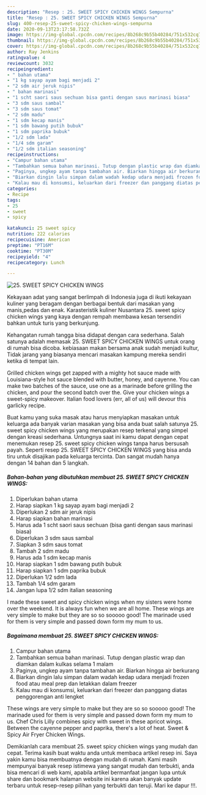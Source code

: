 ```yaml
---
description: "Resep : 25. SWEET SPICY CHICKEN WINGS Sempurna"
title: "Resep : 25. SWEET SPICY CHICKEN WINGS Sempurna"
slug: 400-resep-25-sweet-spicy-chicken-wings-sempurna
date: 2020-09-13T23:17:58.732Z
image: https://img-global.cpcdn.com/recipes/8b268c9b55b40284/751x532cq70/25-sweet-spicy-chicken-wings-foto-resep-utama.jpg
thumbnail: https://img-global.cpcdn.com/recipes/8b268c9b55b40284/751x532cq70/25-sweet-spicy-chicken-wings-foto-resep-utama.jpg
cover: https://img-global.cpcdn.com/recipes/8b268c9b55b40284/751x532cq70/25-sweet-spicy-chicken-wings-foto-resep-utama.jpg
author: Ray Jenkins
ratingvalue: 4
reviewcount: 3032
recipeingredient:
- " bahan utama"
- "1 kg sayap ayam bagi menjadi 2"
- "2 sdm air jeruk nipis"
- " bahan marinasi"
- "1 scht saori saus sechuan bisa ganti dengan saus marinasi biasa"
- "3 sdm saus sambal"
- "3 sdm saus tomat"
- "2 sdm madu"
- "1 sdm kecap manis"
- "1 sdm bawang putih bubuk"
- "1 sdm paprika bubuk"
- "1/2 sdm lada"
- "1/4 sdm garam"
- "1/2 sdm italian seasoning"
recipeinstructions:
- "Campur bahan utama"
- "Tambahkan semua bahan marinasi. Tutup dengan plastic wrap dan diamkan dalam kulkas selama 1 malam"
- "Paginya, ungkep ayam tanpa tambahan air. Biarkan hingga air berkurang"
- "Biarkan dingin lalu simpan dalam wadah kedap udara menjadi frozen food atau meal prep dan letakkan dalam freezer"
- "Kalau mau di konsumsi, keluarkan dari freezer dan panggang diatas penggorengan anti lengket"
categories:
- Recipe
tags:
- 25
- sweet
- spicy

katakunci: 25 sweet spicy 
nutrition: 222 calories
recipecuisine: American
preptime: "PT16M"
cooktime: "PT30M"
recipeyield: "4"
recipecategory: Lunch

---
```



![25. SWEET SPICY CHICKEN WINGS](https://img-global.cpcdn.com/recipes/8b268c9b55b40284/751x532cq70/25-sweet-spicy-chicken-wings-foto-resep-utama.jpg)

Kekayaan adat yang sangat berlimpah di Indonesia juga di ikuti kekayaan kuliner yang beragam dengan berbagai bentuk dari masakan yang manis,pedas dan enak. Karasteristik kuliner Nusantara 25. sweet spicy chicken wings yang kaya dengan rempah membawa kesan tersendiri bahkan untuk turis yang berkunjung.


Kehangatan rumah tangga bisa didapat dengan cara sederhana. Salah satunya adalah memasak 25. SWEET SPICY CHICKEN WINGS untuk orang di rumah bisa dicoba. kebiasaan makan bersama anak sudah menjadi kultur, Tidak jarang yang biasanya mencari masakan kampung mereka sendiri ketika di tempat lain.

Grilled chicken wings get zapped with a mighty hot sauce made with Louisiana-style hot sauce blended with butter, honey, and cayenne. You can make two batches of the sauce, use one as a marinade before grilling the chicken, and pour the second batch over the. Give your chicken wings a sweet-spicy makeover. Italian food lovers (err, all of us) will devour this garlicky recipe.

Buat kamu yang suka masak atau harus menyiapkan masakan untuk keluarga ada banyak varian masakan yang bisa anda buat salah satunya 25. sweet spicy chicken wings yang merupakan resep terkenal yang simpel dengan kreasi sederhana. Untungnya saat ini kamu dapat dengan cepat menemukan resep 25. sweet spicy chicken wings tanpa harus bersusah payah.
Seperti resep 25. SWEET SPICY CHICKEN WINGS yang bisa anda tiru untuk disajikan pada keluarga tercinta. Dan sangat mudah hanya dengan 14 bahan dan 5 langkah.


<!--inarticleads1-->

##### Bahan-bahan yang dibutuhkan membuat 25. SWEET SPICY CHICKEN WINGS:

1. Diperlukan  bahan utama
1. Harap siapkan 1 kg sayap ayam bagi menjadi 2
1. Diperlukan 2 sdm air jeruk nipis
1. Harap siapkan  bahan marinasi
1. Harus ada 1 scht saori saus sechuan (bisa ganti dengan saus marinasi biasa)
1. Diperlukan 3 sdm saus sambal
1. Siapkan 3 sdm saus tomat
1. Tambah 2 sdm madu
1. Harus ada 1 sdm kecap manis
1. Harap siapkan 1 sdm bawang putih bubuk
1. Harap siapkan 1 sdm paprika bubuk
1. Diperlukan 1/2 sdm lada
1. Tambah 1/4 sdm garam
1. Jangan lupa 1/2 sdm italian seasoning


I made these sweet and spicy chicken wings when my sisters were home over the weekend. It is always fun when we are all home. These wings are very simple to make but they are so so sooooo good! The marinade used for them is very simple and passed down form my mum to us. 

<!--inarticleads2-->

##### Bagaimana membuat  25. SWEET SPICY CHICKEN WINGS:

1. Campur bahan utama
1. Tambahkan semua bahan marinasi. Tutup dengan plastic wrap dan diamkan dalam kulkas selama 1 malam
1. Paginya, ungkep ayam tanpa tambahan air. Biarkan hingga air berkurang
1. Biarkan dingin lalu simpan dalam wadah kedap udara menjadi frozen food atau meal prep dan letakkan dalam freezer
1. Kalau mau di konsumsi, keluarkan dari freezer dan panggang diatas penggorengan anti lengket


These wings are very simple to make but they are so so sooooo good! The marinade used for them is very simple and passed down form my mum to us. Chef Chris Lilly combines spicy with sweet in these apricot wings. Between the cayenne pepper and paprika, there&#39;s a lot of heat. Sweet &amp; Spicy Air Fryer Chicken Wings. 

Demikianlah cara membuat 25. sweet spicy chicken wings yang mudah dan cepat. Terima kasih buat waktu anda untuk membaca artikel resep ini. Saya yakin kamu bisa membuatnya dengan mudah di rumah. Kami masih mempunyai banyak resep istimewa yang sangat mudah dan terbukti, anda bisa mencari di web kami, apabila artikel bermanfaat jangan lupa untuk share dan bookmark halaman website ini karena akan banyak update terbaru untuk resep-resep pilihan yang terbukti dan teruji. Mari ke dapur !!!. 
